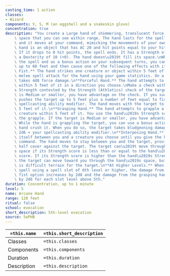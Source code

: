 ```yaml
---
casting_time: 1 action
classes:
- Wizard
components: V, S, M (an eggshell and a snakeskin glove)
concentration: true
description: "You create a Large hand of shimmering, translucent force in an unoccupied\
    \ space that you can see within range. The hand lasts for the spell\u2019s duration,\
    \ and it moves at your command, mimicking the movements of your own hand.\nThe\
    \ hand is an object that has AC 20 and hit points equal to your hit point maximum.\
    \ If it drops to 0 hit points, the spell ends. It has a Strength of 26 (+8) and\
    \ a Dexterity of 10 (+0). The hand doesn\u2019t fill its space.\nWhen you cast\
    \ the spell and as a bonus action on your subsequent turns, you can move the hand\
    \ up to 60 feet and then cause one of the following effects with it.\n**Clenched\
    \ Fist.** The hand strikes one creature or object within 5 feet of it. Make a\
    \ melee spell attack for the hand using your game statistics. On a hit, the target\
    \ takes 4d8 force damage.\n**Forceful Hand.** The hand attempts to push a creature\
    \ within 5 feet of it in a direction you choose.\nMake a check with the hand\u2019\
    s Strength contested by the Strength (Athletics) check of the target. If the target\
    \ is Medium or smaller, you have advantage on the check. If you succeed, the hand\
    \ pushes the target up to 5 feet plus a number of feet equal to five times your\
    \ spellcasting ability modifier. The hand moves with the target to remain within\
    \ 5 feet of it.\n**Grasping Hand.** The hand attempts to grapple a Huge or smaller\
    \ creature within 5 feet of it. You use the hand\u2019s Strength score to resolve\
    \ the grapple. If the target is Medium or smaller, you have advantage on the check.\
    \ While the hand is grappling the target, you can use a bonus action to have the\
    \ hand crush it. When you do so, the target takes bludgeoning damage equal to\
    \ 2d6 + your spellcasting ability modifier.\n**Interposing Hand.** The hand interposes\
    \ itself between you and a creature you choose until you give the hand a different\
    \ command. The hand moves to stay between you and the target, providing you with\
    \ half cover against the target. The target can\u2019t move through the hand\u2019\
    s space if its Strength score is less than or equal to the hand\u2019s Strength\
    \ score. If its Strength score is higher than the hand\u2019s Strength score,\
    \ the target can move toward you through the hand\u2019s space, but that space\
    \ is difficult terrain for the target.\n**At Higher Levels.** When you cast this\
    \ spell using a spell slot of 6th level or higher, the damage from the clenched\
    \ fist option increases by 2d8 and the damage from the grasping hand increases\
    \ by 2d6 for each slot level above 5th."
duration: Concentration, up to 1 minute
level: 5
name: Arcane Hand
range: 120 feet
ritual: false
school: evocation
short_description: 5th-level evocation
source: 5ePHB
---
```


| `=this.name` | `=this.short_description` |
| ------------ | ------------------------- |
| Classes      | `=this.classes`           |
| Components   | `=this.components`        |
| Duration     | `=this.duration`          |
| Description  | `=this.description`       |